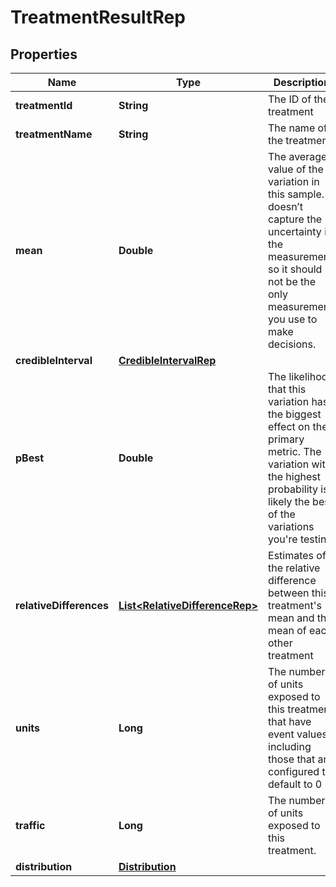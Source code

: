 

# TreatmentResultRep


## Properties

| Name | Type | Description | Notes |
|------------ | ------------- | ------------- | -------------|
|**treatmentId** | **String** | The ID of the treatment |  [optional] |
|**treatmentName** | **String** | The name of the treatment |  [optional] |
|**mean** | **Double** | The average value of the variation in this sample. It doesn’t capture the uncertainty in the measurement, so it should not be the only measurement you use to make decisions. |  [optional] |
|**credibleInterval** | [**CredibleIntervalRep**](CredibleIntervalRep.md) |  |  [optional] |
|**pBest** | **Double** | The likelihood that this variation has the biggest effect on the primary metric. The variation with the highest probability is likely the best of the variations you&#39;re testing |  [optional] |
|**relativeDifferences** | [**List&lt;RelativeDifferenceRep&gt;**](RelativeDifferenceRep.md) | Estimates of the relative difference between this treatment&#39;s mean and the mean of each other treatment |  [optional] |
|**units** | **Long** | The number of units exposed to this treatment that have event values, including those that are configured to default to 0 |  [optional] |
|**traffic** | **Long** | The number of units exposed to this treatment. |  [optional] |
|**distribution** | [**Distribution**](Distribution.md) |  |  [optional] |



